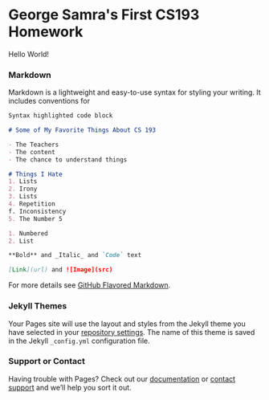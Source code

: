 # George Samra's First CS193 Homework
Hello World!

### Markdown

Markdown is a lightweight and easy-to-use syntax for styling your writing. It includes conventions for

```markdown
Syntax highlighted code block

# Some of My Favorite Things About CS 193

- The Teachers
- The content
- The chance to understand things

# Things I Hate
1. Lists
2. Irony
3. Lists
4. Repetition
f. Inconsistency
5. The Number 5

1. Numbered
2. List

**Bold** and _Italic_ and `Code` text

[Link](url) and ![Image](src)
```

For more details see [GitHub Flavored Markdown](https://guides.github.com/features/mastering-markdown/).

### Jekyll Themes

Your Pages site will use the layout and styles from the Jekyll theme you have selected in your [repository settings](https://github.com/kalutes/CS193_Fall18_Lab1/settings). The name of this theme is saved in the Jekyll `_config.yml` configuration file.

### Support or Contact

Having trouble with Pages? Check out our [documentation](https://help.github.com/categories/github-pages-basics/) or [contact support](https://github.com/contact) and we’ll help you sort it out.
